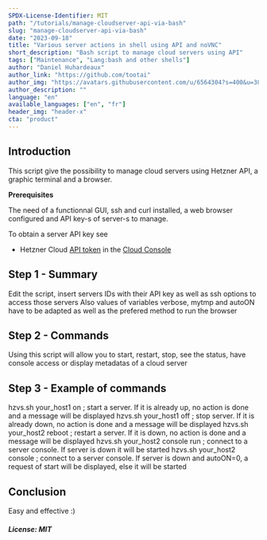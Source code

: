 ```yaml
---
SPDX-License-Identifier: MIT
path: "/tutorials/manage-cloudserver-api-via-bash"
slug: "manage-cloudserver-api-via-bash"
date: "2023-09-18"
title: "Various server actions in shell using API and noVNC"
short_description: "Bash script to manage cloud servers using API"
tags: ["Maintenance", "Lang:bash and other shells"]
author: "Daniel Huhardeaux"
author_link: "https://github.com/tootai"
author_img: "https://avatars.githubusercontent.com/u/6564304?s=400&u=38890fd4616576f13cc3e0ac146f7fe019676798&v=4"
author_description: ""
language: "en"
available_languages: ["en", "fr"]
header_img: "header-x"
cta: "product"
---
```


## Introduction

This script give the possibility to manage cloud servers using Hetzner API, a graphic terminal and a browser.

**Prerequisites**

The need of a functionnal GUI, ssh and curl installed, a web browser configured and API key-s of server-s to manage.

To obtain a server API key see

* Hetzner Cloud [API token](https://docs.hetzner.com/cloud/api/getting-started/generating-api-token) in the [Cloud Console](https://console.hetzner.cloud/)

## Step 1 - Summary

Edit the script, insert servers IDs with their API key as well as ssh options to access those servers
Also values of variables verbose, mytmp and autoON have to be adapted as well as the prefered method to
run the browser

## Step 2 - Commands

Using this script will allow you to start, restart, stop, see the status, have console access or display metadatas of a cloud server

## Step 3 - Example of commands

hzvs.sh your_host1 on           ; start a server. If it is already up, no action is done and a message will be displayed
hzvs.sh your_host1 off          ; stop server. If it is already down, no action is done and a message will be displayed
hzvs.sh your_host2 reboot       ; restart a server. If it is down, no action is done and a message will be displayed
hzvs.sh your_host2 console run  ; connect to a server console. If server is down it will be started
hzvs.sh your_host2 console      ; connect to a server console. If server is down and autoON=0, a request of start will be displayed, else it will be started

## Conclusion

Easy and effective :)

##### License: MIT

<!--

Contributor's Certificate of Origin

By making a contribution to this project, I certify that:

(a) The contribution was created in whole or in part by me and I have
    the right to submit it under the license indicated in the file; or

(b) The contribution is based upon previous work that, to the best of my
    knowledge, is covered under an appropriate license and I have the
    right under that license to submit that work with modifications,
    whether created in whole or in part by me, under the same license
    (unless I am permitted to submit under a different license), as
    indicated in the file; or

(c) The contribution was provided directly to me by some other person
    who certified (a), (b) or (c) and I have not modified it.

(d) I understand and agree that this project and the contribution are
    public and that a record of the contribution (including all personal
    information I submit with it, including my sign-off) is maintained
    indefinitely and may be redistributed consistent with this project
    or the license(s) involved.

Signed-off-by: Daniel Huhardeaux devel@tootai.net


-->
